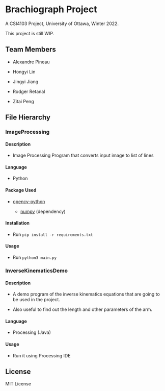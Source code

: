 # Brachiograph Project

A CSI4103 Project, University of Ottawa, Winter 2022.

This project is still WIP.

## Team Members

- Alexandre Pineau

- Hongyi Lin

- Jingyi Jiang

- Rodger Retanal

- Zitai Peng

## File Hierarchy

### ImageProcessing

#### Description
	
- Image Processing Program that converts input image to list of lines

#### Language

- Python

#### Package Used

- [opencv-python](https://pypi.org/project/opencv-python/)

	- [numpy](https://pypi.org/project/numpy/) (dependency)

#### Installation

- Run `pip install -r requirements.txt`

#### Usage

- Run `python3 main.py`

### InverseKinematicsDemo

#### Description
	
- A demo program of the inverse kinematics equations that are going to be used in the project.

- Also useful to find out the length and other parameters of the arm.

#### Language

- Processing (Java)

#### Usage

- Run it using Processing IDE

## License

MIT License
